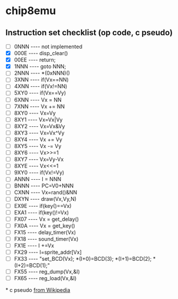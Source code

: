 # chip8emu

## Instruction set checklist (op code, c pseudo)
- [ ] 0NNN  ----  not implemented	
- [x] 000E  ----  disp_clear()
- [x] 00EE  ----  return;
- [x] 1NNN  ----  goto NNN;
- [ ] 2NNN  ----  *(0xNNN)()
- [ ] 3XNN  ----  if(Vx==NN)
- [ ] 4XNN  ----  if(Vx!=NN)
- [ ] 5XY0  ----  if(Vx==Vy)
- [ ] 6XNN  ----  Vx = NN
- [ ] 7XNN  ----  Vx += NN
- [ ] 8XY0  ----  Vx=Vy
- [ ] 8XY1  ----  Vx=Vx|Vy
- [ ] 8XY2  ----  Vx=Vx&Vy
- [ ] 8XY3  ----  Vx=Vx^Vy
- [ ] 8XY4  ----  Vx += Vy
- [ ] 8XY5  ----  Vx -= Vy
- [ ] 8XY6  ----  Vx>>=1
- [ ] 8XY7  ----  Vx=Vy-Vx
- [ ] 8XYE  ----  Vx<<=1
- [ ] 9XY0  ----  if(Vx!=Vy)
- [ ] ANNN  ----  I = NNN
- [ ] BNNN  ----  PC=V0+NNN
- [ ] CXNN  ----  Vx=rand()&NN
- [ ] DXYN  ----  draw(Vx,Vy,N)
- [ ] EX9E  ----  if(key()==Vx)
- [ ] EXA1  ----  if(key()!=Vx)
- [ ] FX07  ----  Vx = get_delay()
- [ ] FX0A  ----  Vx = get_key()
- [ ] FX15  ----  delay_timer(Vx)
- [ ] FX18  ----  sound_timer(Vx)
- [ ] FX1E  ----  I +=Vx
- [ ] FX29  ----  I=sprite_addr[Vx]
- [ ] FX33  ----  "set_BCD(Vx); *(I+0)=BCD(3); *(I+1)=BCD(2); *(I+2)=BCD(1);"
- [ ] FX55  ----  reg_dump(Vx,&I)
- [ ] FX65  ----  reg_load(Vx,&I)

\* c pseudo [from Wikipedia](https://en.wikipedia.org/wiki/CHIP-8)
